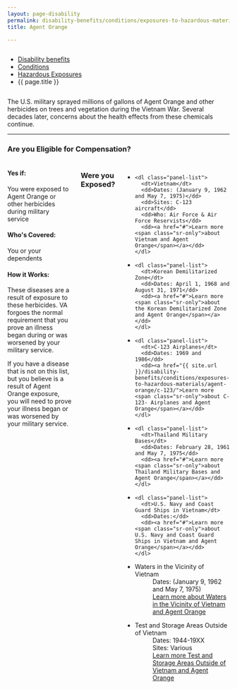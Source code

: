 ```yaml
---
layout: page-disability
permalink: disability-benefits/conditions/exposures-to-hazardous-materials/agent-orange/index.html
title: Agent Orange

---
```


<div class="splash" markdown="0">
<div class="row" markdown="0">
<div class="small-12 columns" markdown="0">

<ul class="breadcrumbs" role="menubar" aria-label="Primary">
<li class="parent"><a href="{{ site.url }}/disability-benefits/">Disability benefits</a></li>
<li class="parent"><a href="{{ site.url }}/disability-benefits/conditions/">Conditions</a></li>
<li class="parent"><a href="{{ site.url }}/disability-benefits/conditions/exposures-to-hazardous-materials/">Hazardous Exposures</a></li>
<li class="active">{{ page.title }}</li>
</ul>

</div>
</div>
</div>

<div class="main" role="main" markdown="0">

<div class="section one" markdown="0">
<div class="primary" markdown="0">
<div class="row" markdown="0">
<div class="small-12 columns">

<div markdown="1">

The U.S. military sprayed millions of gallons of Agent Orange and other herbicides on trees and vegetation during the Vietnam War. Several decades later, concerns about the health effects from these chemicals continue.

-------------------------------------------

### Are you Eligible for Compensation?

</div>
</div>
<div class="small-12 columns">

<div class="call-out" markdown="1">

#### Yes if:

You were exposed to Agent Orange or other herbicides during military service

#### Who's Covered:

You or your dependents

#### How it Works:

These diseases are a result of exposure to these herbicides. VA forgoes the normal requirement that you prove an illness began during or was worsened by your military service.

If you have a disease that is not on this list, but you believe is a result of Agent Orange exposure, you will need to prove your illness began or was worsened by your military service.

</div>


<h3>Were you Exposed?</h3>

<ul class="small-block-grid-1 medium-block-grid-2">

  <li>

    <dl class="panel-list">
      <dt>Vietnam</dt>
      <dd>Dates: (January 9, 1962 and May 7, 1975)</dd>
      <dd>Sites: C-123 aircraft</dd>
      <dd>Who: Air Force & Air Force Reservists</dd>
      <dd><a href="#">Learn more <span class="sr-only">about Vietnam and Agent Orange</span></a></dd>
    </dl>

  </li>  

  <li>

    <dl class="panel-list">
      <dt>Korean Demilitarized Zone</dt>
      <dd>Dates: April 1, 1968 and August 31, 1971</dd>
      <dd><a href="#">Learn more <span class="sr-only">about the Korean Demilitarized Zone and Agent Orange</span></a></dd>
    </dl>

  </li>  


  <li>

    <dl class="panel-list">
      <dt>C-123 Airplanes</dt>
      <dd>Dates: 1969 and 1986</dd>
      <dd><a href="{{ site.url }}/disability-benefits/conditions/exposures-to-hazardous-materials/agent-orange/c-123/">Learn more <span class="sr-only">about C-123- Airplanes and Agent Orange</span></a></dd>
    </dl>

  </li>  

  <li>

    <dl class="panel-list">
      <dt>Thailand Military Bases</dt>
      <dd>Dates: February 28, 1961 and May 7, 1975</dd>
      <dd><a href="#">Learn more <span class="sr-only">about Thailand Military Bases and Agent Orange</span></a></dd>
    </dl>

  </li>

  <li>

    <dl class="panel-list">
      <dt>U.S. Navy and Coast Guard Ships in Vietnam</dt>
      <dd>Dates:</dd>
      <dd><a href="#">Learn more <span class="sr-only">about U.S. Navy and Coast Guard Ships in Vietnam and Agent Orange</span></a></dd>
    </dl>

  </li>

  <li>

  <dl class="panel-list">
    <dt>Waters in the Vicinity of Vietnam</dt>
    <dd>Dates: (January 9, 1962 and May 7, 1975)</dd>
    <dd><a href="#">Learn more <span class="sr-only">about Waters in the Vicinity of Vietnam and Agent Orange</span></a></dd>
  </dl>

</li>   

<li>

<dl class="panel-list">
  <dt>Test and Storage Areas Outside of Vietnam</dt>
  <dd>Dates: 1944-19XX</dd>
  <dd>Sites: Various</dd>
  <dd><a href="#">Learn more <span class="sr-only">Test and Storage Areas Outside of Vietnam and Agent Orange</span></a></dd>
</dl>

</li>   

</ul>

</div>
</div>
</div>

</div>

</div>
